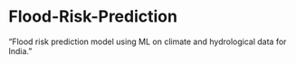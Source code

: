 # Flood-Risk-Prediction
“Flood risk prediction model using ML on climate and hydrological data for India.”
